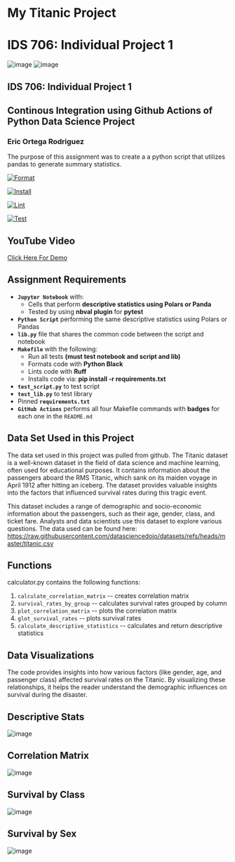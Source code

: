 # My Titanic Project 
# IDS 706: Individual Project 1
![image](titanic.jpeg)
![image](titanic_ticket.webp)

## IDS 706: Individual Project 1
## Continous Integration using Github Actions of Python Data Science Project
### Eric Ortega Rodriguez

The purpose of this assignment was to create a a python script that utilizes pandas to generate summary statistics.

[![Format](https://github.com/nogibjj/Eric_Ortega_Rodriguez_Individual_Project_-1/actions/workflows/format.yml/badge.svg)](https://github.com/nogibjj/Eric_Ortega_Rodriguez_Individual_Project_-1/actions/workflows/format.yml)

[![Install](https://github.com/nogibjj/Eric_Ortega_Rodriguez_Individual_Project_-1/actions/workflows/install.yml/badge.svg)](https://github.com/nogibjj/Eric_Ortega_Rodriguez_Individual_Project_-1/actions/workflows/install.yml)

[![Lint](https://github.com/nogibjj/Eric_Ortega_Rodriguez_Individual_Project_-1/actions/workflows/lint.yml/badge.svg)](https://github.com/nogibjj/Eric_Ortega_Rodriguez_Individual_Project_-1/actions/workflows/lint.yml)

[![Test](https://github.com/nogibjj/Eric_Ortega_Rodriguez_Individual_Project_-1/actions/workflows/test.yml/badge.svg)](https://github.com/nogibjj/Eric_Ortega_Rodriguez_Individual_Project_-1/actions/workflows/test.yml)


## YouTube Video
[Click Here For Demo]()

## Assignment Requirements
* __`Jupyter Notebook`__ with:
  - Cells that perform __descriptive statistics using Polars or Panda__
  - Tested by using __nbval plugin__ for __pytest__
*	__`Python Script`__ performing the same descriptive statistics using Polars or Pandas
* __`lib.py`__ file that shares the common code between the script and notebook
* __`Makefile`__ with the following:
  - Run all tests __(must test notebook and script and lib)__
  - Formats code with __Python Black__
  - Lints code with __Ruff__
  - Installs code via:  __pip install -r requirements.txt__
*	__`test_script.py`__ to test script
*	__`test_lib.py`__ to test library
*	Pinned __`requirements.txt`__
*	__`GitHub Actions`__ performs all four Makefile commands with __badges__ for each one in the `README.md`



## Data Set Used in this Project
The data set used in this project was pulled from github. The Titanic dataset is a well-known dataset in the field of data science and machine learning, often used for educational purposes. It contains information about the passengers aboard the RMS Titanic, which sank on its maiden voyage in April 1912 after hitting an iceberg. The dataset provides valuable insights into the factors that influenced survival rates during this tragic event.

This dataset includes a range of demographic and socio-economic information about the passengers, such as their age, gender, class, and ticket fare. Analysts and data scientists use this dataset to explore various questions.
The data used can be found here: 
https://raw.githubusercontent.com/datasciencedojo/datasets/refs/heads/master/titanic.csv

## Functions
calculator.py contains the following functions: 
1. ```calculate_correlation_matrix``` -- creates correlation matrix
2. ```survival_rates_by_group``` -- calculates survival rates grouped by column
3. ```plot_correlation_matrix``` -- plots the correlation matrix 
4. ```glot_survival_rates``` -- plots survival rates
5. ```calculate_descriptive_statistics``` -- calculates and return descriptive statistics

## Data Visualizations
The code provides insights into how various factors (like gender, age, and passenger class) affected survival rates on the Titanic. By visualizing these relationships, it helps the reader understand the demographic influences on survival during the disaster.
## Descriptive Stats
![image](stats.png)
## Correlation Matrix
![image](correlation-matrix.png)
## Survival by Class
![image](survival_by_class.png)
## Survival by Sex
![image](survival_by_sex.png)

